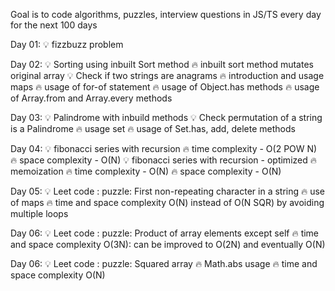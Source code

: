 Goal is to code algorithms, puzzles, interview questions in JS/TS every day for the next 100 days

Day 01: 💡 fizzbuzz problem

Day 02: 💡 Sorting using inbuilt Sort method
            🔥 inbuilt sort method mutates original array
        💡 Check if two strings are anagrams
            🔥 introduction and usage maps
            🔥 usage of for-of statement
            🔥 usage of Object.has methods
            🔥 usage of Array.from and Array.every methods

Day 03: 💡 Palindrome with inbuild methods
        💡 Check permutation of a string is a Palindrome
            🔥 usage set
            🔥 usage of Set.has, add, delete methods

Day 04: 💡 fibonacci series with recursion
            🔥 time complexity - O(2 POW N)
            🔥 space complexity - O(N)
        💡 fibonacci series with recursion - optimized
            🔥 memoization
            🔥 time complexity - O(N)
            🔥 space complexity - O(N)

Day 05: 💡 Leet code : puzzle: First non-repeating character in a string
            🔥 use of maps
            🔥 time and space complexity O(N) instead of O(N SQR) by avoiding multiple loops

Day 06: 💡 Leet code : puzzle: Product of array elements except self
            🔥 time and space complexity O(3N): can be improved to O(2N) and eventually O(N) 

Day 06: 💡 Leet code : puzzle: Squared array
            🔥 Math.abs usage
            🔥 time and space complexity O(N)